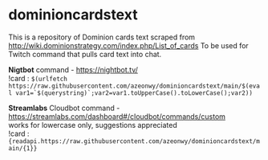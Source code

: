 # dominioncardstext


This is a repository of Dominion cards text scraped from http://wiki.dominionstrategy.com/index.php/List_of_cards
To be used for Twitch command that pulls card text into chat.

**Nigtbot** command - https://nightbot.tv/ <br>
!card : ```$(urlfetch https://raw.githubusercontent.com/azeonwy/dominioncardstext/main/$(eval var1=`$(querystring)`;var2=var1.toUpperCase().toLowerCase();var2))```

**Streamlabs** Cloudbot command - https://streamlabs.com/dashboard#/cloudbot/commands/custom <br>
works for lowercase only, suggestions appreciated<br>
!card : ```{readapi.https://raw.githubusercontent.com/azeonwy/dominioncardstext/main/{1}}```
